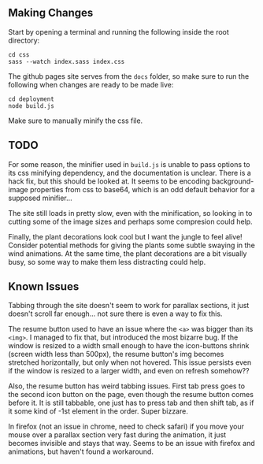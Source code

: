## Making Changes
Start by opening a terminal and running the following inside the root directory:
```
cd css
sass --watch index.sass index.css
```

The github pages site serves from the `docs` folder, so make sure to run the following when changes are ready to be made live:
```
cd deployment
node build.js
```

Make sure to manually minify the css file.

## TODO
For some reason, the minifier used in `build.js` is unable to pass options to its css minifying dependency, and the documentation is unclear. There is a hack fix, but this should be looked at. It seems to be encoding background-image properties from css to base64, which is an odd default behavior for a supposed minifier...

The site still loads in pretty slow, even with the minification, so looking in to cutting some of the image sizes and perhaps some compresion could help.

Finally, the plant decorations look cool but I want the jungle to feel alive! Consider potential methods for giving the plants some subtle swaying in the wind animations. At the same time, the plant decorations are a bit visually busy, so some way to make them less distracting could help.

## Known Issues
Tabbing through the site doesn't seem to work for parallax sections, it just doesn't scroll far enough... not sure there is even a way to fix this.

The resume button used to have an issue where the `<a>` was bigger than its `<img>`. I managed to fix that, but introduced the most bizarre bug. If the window is resized to a width small enough to have the icon-buttons shrink (screen width less than 500px), the resume button's img becomes stretched horizontally, but only when not hovered. This issue persists even if the window is resized to a larger width, and even on refresh somehow??

Also, the resume button has weird tabbing issues. First tab press goes to the second icon button on the page, even though the resume button comes before it. It is still tabbable, one just has to press tab and then shift tab, as if it some kind of -1st element in the order. Super bizzare.

In firefox (not an issue in chrome, need to check safari) if you move your mouse over a parallax section very fast during the animation, it just becomes invisible and stays that way. Seems to be an issue with firefox and animations, but haven't found a workaround.